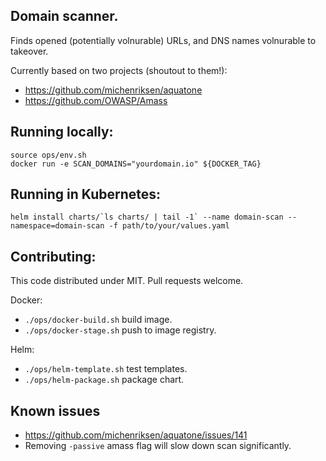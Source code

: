 ## Domain scanner. 
Finds opened (potentially volnurable) URLs, and DNS names volnurable to takeover.

Currently based on two projects (shoutout to them!):
- https://github.com/michenriksen/aquatone
- https://github.com/OWASP/Amass

## Running locally:
```
source ops/env.sh
docker run -e SCAN_DOMAINS="yourdomain.io" ${DOCKER_TAG}
```
## Running in Kubernetes:
```
helm install charts/`ls charts/ | tail -1` --name domain-scan --namespace=domain-scan -f path/to/your/values.yaml
```

## Contributing:
This code distributed under MIT. Pull requests welcome.

Docker:
- `./ops/docker-build.sh` build image.
- `./ops/docker-stage.sh` push to image registry.

Helm:
- `./ops/helm-template.sh` test templates.
- `./ops/helm-package.sh` package chart.

## Known issues
- https://github.com/michenriksen/aquatone/issues/141
- Removing `-passive` amass flag will slow down scan significantly.
